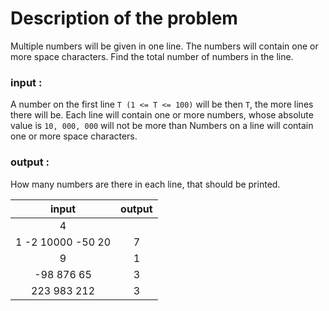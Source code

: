 # Description of the problem

Multiple numbers will be given in one line. The numbers will contain one or more space characters. Find the total number of numbers in the line.

### input :

A number on the first line `T (1 <= T <= 100)` will be then `T`, the more lines there will be. Each line will contain one or more numbers, whose absolute value is `10, 000, 000` will not be more than Numbers on a line will contain one or more space characters.

### output :

How many numbers are there in each line, that should be printed.


| input               | output |
|:-------------------:|:------:|
| 4                   |        |
| 1 -2 10000 -50 20   |   7    |
| 9                   |   1    |
| -98 876 65          |   3    |
| 223 983 212         |   3    |

